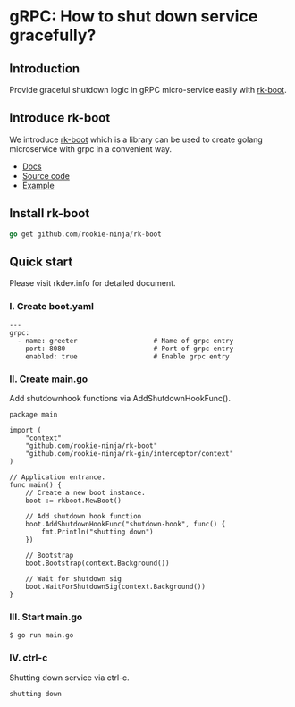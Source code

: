 # gRPC: How to shut down service gracefully?

## Introduction
Provide graceful shutdown logic in gRPC micro-service easily with [rk-boot](https://github.com/rookie-ninja/rk-boot).

## Introduce rk-boot
We introduce [rk-boot](https://github.com/rookie-ninja/rk-boot) which is a library can be used to create golang microservice with grpc in a convenient way.
- [Docs](https://rkdev.info/docs/bootstrapper/getting-started/grpc-golang/)
- [Source code](https://github.com/rookie-ninja/rk-boot)
- [Example](https://github.com/rookie-ninja/rk-demo/tree/master/grpc/getting-started)

## Install rk-boot
```go
go get github.com/rookie-ninja/rk-boot
```

## Quick start
Please visit rkdev.info for detailed document.

### I. Create boot.yaml
```
---
grpc:
  - name: greeter                   # Name of grpc entry
    port: 8080                      # Port of grpc entry
    enabled: true                   # Enable grpc entry
```

### II. Create main.go 
Add shutdownhook functions via AddShutdownHookFunc().


```
package main

import (
	"context"
	"github.com/rookie-ninja/rk-boot"
	"github.com/rookie-ninja/rk-gin/interceptor/context"
)

// Application entrance.
func main() {
	// Create a new boot instance.
	boot := rkboot.NewBoot()
    
    // Add shutdown hook function
	boot.AddShutdownHookFunc("shutdown-hook", func() {
		fmt.Println("shutting down")
	})

	// Bootstrap
	boot.Bootstrap(context.Background())

	// Wait for shutdown sig
	boot.WaitForShutdownSig(context.Background())
}
```

### III. Start main.go
```
$ go run main.go
```

### IV. ctrl-c
Shutting down service via ctrl-c.

```
shutting down
```